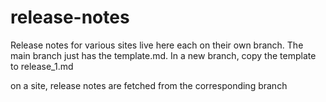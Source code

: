 # release-notes
Release notes for various sites live here each on their own branch. The main branch just has the template.md. In a new branch, copy the template to release_1.md

on a site, release notes are fetched from the corresponding branch
